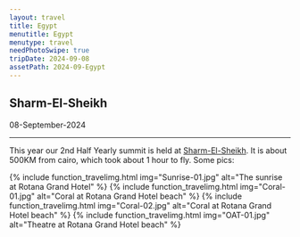 ```yaml
---
layout: travel
title: Egypt
menutitle: Egypt
menutype: travel
needPhotoSwipe: true
tripDate: 2024-09-08
assetPath: 2024-09-Egypt
---
```


## Sharm-El-Sheikh
08-September-2024

---

This year our 2nd Half Yearly summit is held at [Sharm-El-Sheikh][sharm]. It is about 500KM from cairo, which took about 1 hour to fly. Some pics:

{% include function_travelimg.html img="Sunrise-01.jpg" alt="The sunrise at Rotana Grand Hotel" %}
{% include function_travelimg.html img="Coral-01.jpg" alt="Coral at Rotana Grand Hotel beach" %}
{% include function_travelimg.html img="Coral-02.jpg" alt="Coral at Rotana Grand Hotel beach" %}
{% include function_travelimg.html img="OAT-01.jpg" alt="Theatre at Rotana Grand Hotel beach" %}

[sharm]: https://en.wikipedia.org/wiki/Sharm_El_Sheikh
